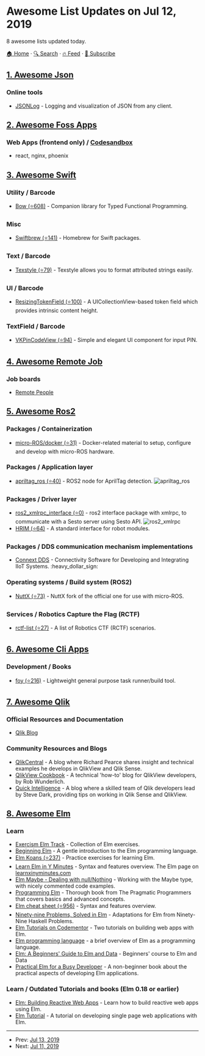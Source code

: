 # Awesome List Updates on Jul 12, 2019

8 awesome lists updated today.

[🏠 Home](/README.md) · [🔍 Search](https://www.trackawesomelist.com/search/) · [🔥 Feed](https://www.trackawesomelist.com/rss.xml) · [📮 Subscribe](https://trackawesomelist.us17.list-manage.com/subscribe?u=d2f0117aa829c83a63ec63c2f&id=36a103854c)



## [1. Awesome Json](/content/burningtree/awesome-json/README.md)

### Online tools

*   [JSONLog](https://jsonlog.io/docs) - Logging and visualization of JSON from any client.

## [2. Awesome Foss Apps](/content/DataDaoDe/awesome-foss-apps/README.md)

### Web Apps (frontend only) / [Codesandbox](https://github.com/CompuIves/codesandbox-client)

*   react, nginx, phoenix

## [3. Awesome Swift](/content/matteocrippa/awesome-swift/README.md)

### Utility / Barcode

*   [Bow (⭐608)](https://github.com/bow-swift/bow) - Companion library for Typed Functional Programming.

### Misc

*   [Swiftbrew (⭐141)](https://github.com/swiftbrew/Swiftbrew) - Homebrew for Swift packages.

### Text / Barcode

*   [Texstyle (⭐79)](https://github.com/rosberry/texstyle) - Texstyle allows you to format attributed strings easily.

### UI / Barcode

*   [ResizingTokenField (⭐100)](https://github.com/tadejr/ResizingTokenField) - A UICollectionView-based token field which provides intrinsic content height.

### TextField / Barcode

*   [VKPinCodeView (⭐94)](https://github.com/Sunspension/VKPinCodeView) - Simple and elegant UI component for input PIN.

## [4. Awesome Remote Job](/content/lukasz-madon/awesome-remote-job/README.md)

### Job boards

*   [Remote People](https://remotepeople.io/)

## [5. Awesome Ros2](/content/fkromer/awesome-ros2/README.md)

### Packages / Containerization

*   [micro-ROS/docker (⭐31)](https://github.com/micro-ROS/docker) - Docker-related material to setup, configure and develop with micro-ROS hardware.

### Packages / Application layer

*   [apriltag\_ros (⭐40)](https://github.com/christianrauch/apriltag_ros) - ROS2 node for AprilTag detection. ![apriltag\_ros](https://img.shields.io/github/stars/christianrauch/apriltag_ros.svg)

### Packages / Driver layer

*   [ros2\_xmlrpc\_interface (⭐0)](https://github.com/aarushsesto/ros2_xmlrpc_interface) - ros2 interface package with xmlrpc, to communicate with a Sesto server using Sesto API. ![ros2\_xmlrpc](https://img.shields.io/github/stars/aarushsesto/ros2_xmlrpc_interface.svg)
*   [HRIM (⭐64)](https://github.com/AcutronicRobotics/HRIM) - A standard interface for robot modules.

### Packages / DDS communication mechanism implementations

*   [Connext DDS](https://www.rti.com/products/connext-dds-professional) - Connectivity Software for Developing and Integrating IIoT Systems. :heavy\_dollar\_sign:

### Operating systems / Build system (ROS2)

*   [NuttX (⭐73)](https://github.com/micro-ROS/NuttX) - NuttX fork of the official one for use with micro-ROS.

### Services / Robotics Capture the Flag (RCTF)

*   [rctf-list (⭐27)](https://github.com/aliasrobotics/RCTF) - A list of Robotics CTF (RCTF) scenarios.

## [6. Awesome Cli Apps](/content/agarrharr/awesome-cli-apps/README.md)

### Development / Books

*   [foy (⭐216)](https://github.com/zaaack/foy) - Lightweight general purpose task runner/build tool.

## [7. Awesome Qlik](/content/ambster-public/awesome-qlik/README.md)

### Official Resources and Documentation

*   [Qlik Blog](https://blog.qlik.com)

### Community Resources and Blogs

*   [QlikCentral](https://qlikcentral.com/) - A blog where Richard Pearce shares insight and technical examples he develops in QlikView and Qlik Sense.
*   [QlikView Cookbook](https://qlikviewcookbook.com/) - A technical 'how-to' blog for QlikView developers, by Rob Wunderlich.
*   [Quick Intelligence](https://www.quickintelligence.co.uk/blog/) - A blog where a skilled team of Qlik developers lead by Steve Dark, providing tips on working in Qlik Sense and QlikView.

## [8. Awesome Elm](/content/sporto/awesome-elm/README.md)

### Learn

*   [Exercism Elm Track](http://exercism.io/languages/elm) - Collection of Elm exercises.
*   [Beginning Elm](http://elmprogramming.com/) - A gentle introduction to the Elm programming language.
*   [Elm Koans (⭐237)](https://github.com/robertjlooby/elm-koans) - Practice exercises for learning Elm.
*   [Learn Elm in Y Minutes](https://learnxinyminutes.com/docs/elm/) - Syntax and features overview. The Elm page on [learnxinyminutes.com](https://learnxinyminutes.com)
*   [Elm Maybe - Dealing with null/Nothing](http://rundis.github.io/blog/2016/elm_maybe.html) - Working with the Maybe type, with nicely commented code examples.
*   [Programming Elm](https://pragprog.com/book/jfelm/programming-elm) - Thorough book from The Pragmatic Programmers that covers basics and advanced concepts.
*   [Elm cheat sheet (⭐956)](https://github.com/izdi/elm-cheat-sheet) - Syntax and features overview.
*   [Ninety-nine Problems, Solved in Elm](https://johncrane.gitbooks.io/ninety-nine-elm-problems/content/) - Adaptations for Elm from Ninety-Nine Haskell Problems.
*   [Elm Tutorials on Codementor](https://www.codementor.io/elm/tutorial) - Two tutorials on building web apps with Elm.
*   [Elm programming language](https://en.wikibooks.org/wiki/Elm_programming_language) - a brief overview of Elm as a programming language.
*   [Elm: A Beginners' Guide to Elm and Data](https://www.sitepoint.com/premium/courses/elm-a-beginners-guide-to-elm-and-data-2940) - Beginners' course to Elm and Data
*   [Practical Elm for a Busy Developer](https://korban.net/elm/book) - A non-beginner book about the practical aspects of developing Elm applications.

### Learn / Outdated Tutorials and books (Elm 0.18 or earlier)

*   [Elm: Building Reactive Web Apps](https://pragmaticstudio.com/elm) - Learn how to build reactive web apps using Elm.
*   [Elm Tutorial](https://sporto.gitbooks.io/elm-tutorial/content/) - A tutorial on developing single page web applications with Elm.

---

- Prev: [Jul 13, 2019](/content/2019/07/13/README.md)
- Next: [Jul 11, 2019](/content/2019/07/11/README.md)